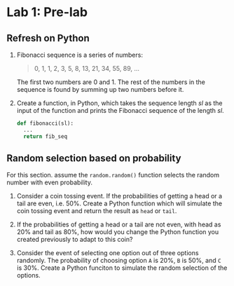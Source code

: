 # Lab 1: Pre-lab

## Refresh on Python

1. Fibonacci sequence is a series of numbers:

    > 0, 1, 1, 2, 3, 5, 8, 13, 21, 34, 55, 89, ...

    The first two numbers are 0 and 1. The rest of the numbers in the sequence is found by summing up two numbers before it.

2. Create a function, in Python, which takes the sequence length *sl* as the input of the function and prints the Fibonacci sequence of the length *sl*.

    ```python
    def fibonacci(sl):
      ...
      return fib_seq
    ```

## Random selection based on probability

For this section. assume the `random.random()` function selects the random number with even probability.

1. Consider a coin tossing event. If the probabilities of getting a head or a tail are even, i.e. 50%. Create a Python function which will simulate the coin tossing event and return the result as `head` or `tail`.

2. If the probabilities of getting a head or a tail are not even, with head as 20% and tail as 80%, how would you change the Python function you created previously to adapt to this coin?

3. Consider the event of selecting one option out of three options randomly. The probability of choosing option `A` is 20%, `B` is 50%, and  `C` is 30%. Create a Python funciton to simulate the random selection of the options.